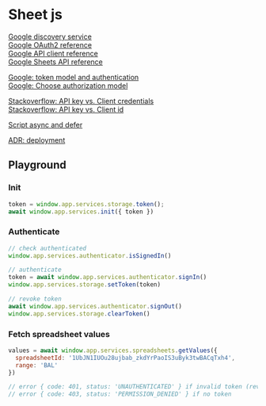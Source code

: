 # Sheet js

[Google discovery service](https://developers.google.com/discovery/v1/reference/apis/list)  
[Google OAuth2 reference](https://developers.google.com/identity/oauth2/web/reference/js-reference)    
[Google API client reference](https://github.com/google/google-api-javascript-client/blob/master/docs/reference.md)  
[Google Sheets API reference](https://developers.google.com/sheets/api/reference/rest)  

[Google: token model and authentication](https://developers.google.com/identity/oauth2/web/guides/use-token-model)  
[Google: Choose authorization model](https://developers.google.com/identity/oauth2/web/guides/choose-authorization-model)  

[Stackoverflow: API key vs. Client credentials](https://stackoverflow.com/questions/64446566/what-is-the-security-difference-between-api-keys-and-the-client-credentials-flow)  
[Stackoverflow: API key vs. Client id](https://stackoverflow.com/questions/39181501/whats-the-difference-between-api-key-client-id-and-service-account)  

[Script async and defer](https://www.growingwiththeweb.com/2014/02/async-vs-defer-attributes.html#script)  

[ADR: deployment](./adr/deployment.md)  


## Playground
### Init
```js
token = window.app.services.storage.token();
await window.app.services.init({ token })
```
### Authenticate
```js
// check authenticated
window.app.services.authenticator.isSignedIn()

// authenticate
token = await window.app.services.authenticator.signIn()
window.app.services.storage.setToken(token)

// revoke token
await window.app.services.authenticator.signOut()
window.app.services.storage.clearToken()
```
### Fetch spreadsheet values
```js
values = await window.app.services.spreadsheets.getValues({
  spreadsheetId: '1UbJN1IUOu28ujbab_zkdYrPaoIS3uByk3twBACqTxh4',
  range: 'BAL'
})

// error { code: 401, status: 'UNAUTHENTICATED' } if invalid token (revoked or expired)
// error { code: 403, status: 'PERMISSION_DENIED' } if no token
```
